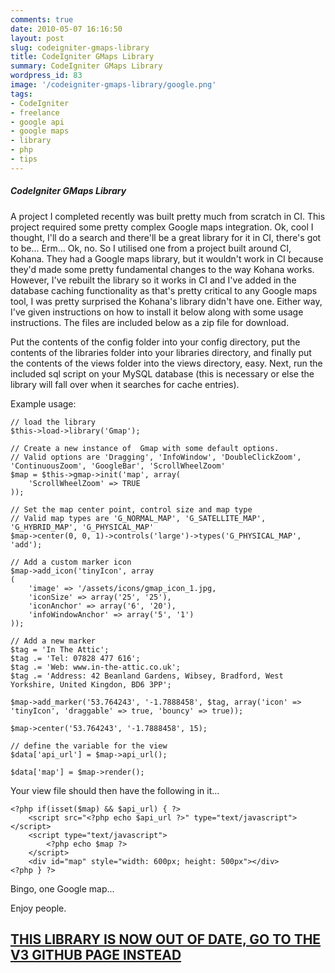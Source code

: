 ```yaml
---
comments: true
date: 2010-05-07 16:16:50
layout: post
slug: codeigniter-gmaps-library
title: CodeIgniter GMaps Library
summary: CodeIgniter GMaps Library
wordpress_id: 83
image: '/codeigniter-gmaps-library/google.png'
tags:
- CodeIgniter
- freelance
- google api
- google maps
- library
- php
- tips
---
```


#####  CodeIgniter GMaps Library

A project I completed recently was built pretty much from scratch in CI. This project required some pretty complex Google maps integration. Ok, cool I thought, I'll do a search and there'll be a great library for it in CI, there's got to be... Erm... Ok, no. So I utilised one from a project built around CI, Kohana. They had a Google maps library, but it wouldn't work in CI because they'd made some pretty fundamental changes to the way Kohana works. However, I've rebuilt the library so it works in CI and I've added in the database caching functionality as that's pretty critical to any Google maps tool, I was pretty surprised the Kohana's library didn't have one. Either way, I've given instructions on how to install it below along with some usage instructions. The files are included below as a zip file for download.

Put the contents of the config folder into your config directory, put the contents of the libraries folder into your libraries directory, and finally put the contents of the views folder into the views directory, easy. Next, run the included sql script on your MySQL database (this is necessary or else the library will fall over when it searches for cache entries).

Example usage:

    // load the library
    $this->load->library('Gmap');

    // Create a new instance of  Gmap with some default options.
    // Valid options are 'Dragging', 'InfoWindow', 'DoubleClickZoom', 'ContinuousZoom', 'GoogleBar', 'ScrollWheelZoom'
    $map = $this->gmap->init('map', array(
        'ScrollWheelZoom' => TRUE
    ));

    // Set the map center point, control size and map type
    // Valid map types are 'G_NORMAL_MAP', 'G_SATELLITE_MAP', 'G_HYBRID_MAP', 'G_PHYSICAL_MAP'
    $map->center(0, 0, 1)->controls('large')->types('G_PHYSICAL_MAP', 'add');

    // Add a custom marker icon
    $map->add_icon('tinyIcon', array
    (
        'image' => '/assets/icons/gmap_icon_1.jpg,
        'iconSize' => array('25', '25'),
        'iconAnchor' => array('6', '20'),
        'infoWindowAnchor' => array('5', '1')
    ));

    // Add a new marker
    $tag = 'In The Attic';
    $tag .= 'Tel: 07828 477 616';
    $tag .= 'Web: www.in-the-attic.co.uk';
    $tag .= 'Address: 42 Beanland Gardens, Wibsey, Bradford, West Yorkshire, United Kingdon, BD6 3PP';

    $map->add_marker('53.764243', '-1.7888458', $tag, array('icon' => 'tinyIcon', 'draggable' => true, 'bouncy' => true));

    $map->center('53.764243', '-1.7888458', 15);

    // define the variable for the view
    $data['api_url'] = $map->api_url();

    $data['map'] = $map->render();

Your view file should then have the following in it...

    <?php if(isset($map) && $api_url) { ?>
        <script src="<?php echo $api_url ?>" type="text/javascript"></script>
        <script type="text/javascript">
            <?php echo $map ?>
        </script>
        <div id="map" style="width: 600px; height: 500px"></div>
    <?php } ?>

Bingo, one Google map...

Enjoy people.

## [THIS LIBRARY IS NOW OUT OF DATE, GO TO THE V3 GITHUB PAGE INSTEAD](https://github.com/gkwelding/GoogleMapsV3CI)
